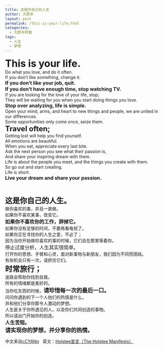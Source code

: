 ```yaml
---
title: 这是你自己的人生
author: 大肥羊
layout: post
permalink: /this-is-your-life.html
categories:
  - 大肥羊转载
tags:
  - 人生
  - 梦想
---
```

<div title="这是你自己的人生。">
  <span style="font-size: xx-large;"><strong>This is your life.</strong></span>
</div>

<div title="做你喜欢的事，并且一直做。">
  Do what you love, and do it often.
</div>

<div title="如果你不喜欢某事，改变它。">
  If you don’t like something, change it.
</div>

<div title="如果你不喜欢你的工作，辞掉它。">
  <span style="font-size: medium;"><strong>If you don’t like your job, quit.</strong></span>
</div>



<div title="如果你没有足够的时间，不要再看电视了。">
  <span style="font-size: medium;"><strong>If you don’t have enough time, stop watching TV.</strong></span>
</div>

<div title="如果你正在寻找你的人生之爱，不必了；">
  If you are looking for the love of your life, stop;
</div>

<div title="。因为当你开始做你喜欢的事的时候，它们会在那里等着你。">
  They will be waiting for you when you start doing things you love.
</div>

<div title="停止过度分析，人生其实很简单。">
  <span style="font-size: medium;"><strong>Stop over analyzing, life is simple.</strong></span>
</div>

<div title="打开你的思想、手臂和心灵，面对新事物与新朋友，我们因为不同而团结。">
  Open your mind, arms, and heart to new things and people, we are united in our differences.
</div>

<div title="有些机会只有一次，请抓住它们。">
  Some opportunities only come once, seize them.
</div>

<div title="时常旅行；">
  <span style="font-size: x-large;"><strong>Travel often;</strong></span>
</div>

<div title="迷路会帮助你找到自我。">
  Getting lost will help you find yourself.
</div>

<div title="所有的情绪都是美好的。">
  All emotions are beautiful.
</div>

<div title="当你吃东西的时候，请珍惜每一次的最后一口。">
  When you eat, appreciate every last bite.
</div>

<div title="问问你遇到的下一个人他们的热情是什么，">
  Ask the next person you see what their passion is,
</div>

<div title="并和他们分享你那令人激动的梦想。">
  And share your inspiring dream with them.
</div>

<div title="人生是关于你所遇见的人，以及你们共同创造的事物。">
  Life is about the people you meet, and the things you create with them.
</div>

<div title="所以请出门开始你的创造。">
  So go out and start creating.
</div>

<div title="人生苦短。">
  Life is short.
</div>

<div title="请实现你的梦想，并分享你的热情。">
  <span style="font-size: medium;"><strong>Live your dream and share your passion.</strong></span>
</div>

&nbsp;

<span style="font-size: x-large;"><strong>这是你自己的人生。</strong></span>  
做你喜欢的事，并且一直做。  
如果你不喜欢某事，改变它。  
<span style="font-size: medium;"><strong>如果你不喜欢你的工作，辞掉它。</strong></span>  
如果你没有足够的时间，不要再看电视了。  
如果你正在寻找你的人生之爱，不必了；  
因为当你开始做你喜欢的事的时候，它们会在那里等着你。  
<span style="font-size: medium;">停止过度分析，人生其实很简单。</span>  
打开你的思想、手臂和心灵，面对新事物与新朋友，我们因为不同而团结。  
有些机会只有一次，请抓住它们。  
**<span style="font-size: x-large;">时常旅行；</span>**  
迷路会帮助你找到自我。  
所有的情绪都是美好的。  
当你吃东西的时候，<span style="font-size: large;"><strong>请珍惜每一次的最后一口。</strong></span>  
问问你遇到的下一个人他们的热情是什么，  
并和他们分享你那令人激动的梦想。  
人生是关于你所遇见的人，以及你们共同创造的事物。  
所以请出门开始你的创造。  
<span style="font-size: medium;"><strong>人生苦短。</strong></span>  
<span style="font-size: large;"><strong>请实现你的梦想，并分享你的热情。</strong></span>

中文来自<a title="cCyann" href="http://blog.cyanchen.com/this-is-your-life" target="_blank" rel="external nofollow">cCYANn</a>   英文：<a href="http://shop.holstee.com/pages/about" target="_blank" rel="external nofollow">Holstee宣言（The Holstee Manifesto）</a>